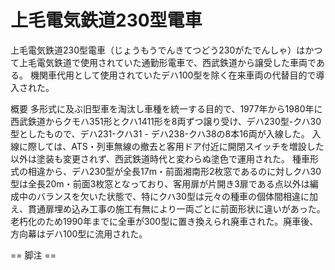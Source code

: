# 上毛電気鉄道230型電車

上毛電気鉄道230型電車（じょうもうでんきてつどう230がたでんしゃ）はかつて上毛電気鉄道で使用されていた通勤形電車で、西武鉄道から譲受した車両である。
機関車代用として使用されていたデハ100型を除く在来車両の代替目的で導入された。

概要
多形式に及ぶ旧型車を淘汰し車種を統一する目的で、1977年から1980年に西武鉄道からクモハ351形とクハ1411形を8両ずつ譲り受け、デハ230型-クハ30型としたもので、デハ231-クハ31 - デハ238-クハ38の8本16両が入線した。
入線に際しては、ATS・列車無線の撤去と客用ドア付近に開閉スイッチを増設した以外は塗装も変更されず、西武鉄道時代と変わらぬ塗色で運用された。
種車形式の相違から、デハ230型が全長17m・前面湘南形2枚窓であるのに対しクハ30型は全長20m・前面3枚窓となっており、客用扉が片開き3扉である点以外は編成中のバランスを欠いた状態で、特にクハ30型は元々の種車の個体間相違に加え、貫通扉埋め込み工事の施工有無により一両ごとに前面形状に違いがあった。
老朽化のため1990年までに全車が300型に置き換えられ廃車された。廃車後、方向幕はデハ100型に流用された。


== 脚注 ==